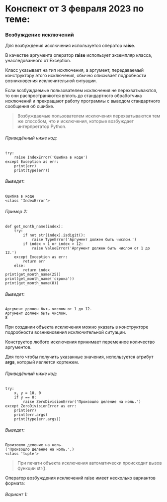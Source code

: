 # Конспект от 3 февраля 2023 по теме:
### Возбуждение исключений
Для возбуждения исключения используется оператор **raise**.

В качестве аргумента оператор **raise** использует экземпляр класса, унаследованного от Exception.

Класс указывает на тип исключения, а аргумент, передаваемый конструктору этого исключения, обычно описывает подробности возникновения исключительной ситуации.

Если возбуждаемые пользователем исключения не перехватываются, то они распространяются вплоть до стандартного обработчика исключений и прекращают работу программы с выводом стандартного сообщения об ошибке.

> Возбуждаемые пользователем исключения перехватываются тем же способом, что и исключения, которые возбуждает интерпретатор Python.

###### Приведённый ниже код:
```
try:
	raise IndexError('Ошибка в коде')
except Exception as err:
	print(err)
	print(type(err))
```
###### Выведет:
```
Ошибка в коде
<class 'IndexError'>
```
###### Пример 2:
```
def get_month_name(index):
	try:
		if not str(index).isdigit():
			raise TypeError('Аргумент должен быть числом.')
		if index < 1 or index > 12:
			raise ValueError('Аргумент должен быть числом от 1 до 12.')
	except Exception as err:
		return err
	else:
		return index
print(get_month_name(25))
print(get_month_name('строка'))
print(get_month_name(8))
```
###### Выведет:
```
Аргумент должен быть числом от 1 до 12.
Аргумент должен быть числом.
8
```

При создании объекта исключения можно указать в конструкторе подробности возникновения исключительной ситуации.

Конструктор любого исключения принимает переменное количество аргументов.

Для того чтобы получить указанные значения, используется атрибут **args**, который является кортежем.

###### Приведённый ниже код:
```
try:
	x, y = 10, 0
	if y == 0:
		raise ZeroDivisionError('Произошло деление на ноль.')
except ZeroDivisionError as err:
	print(err)
	print(err.args)
	print(type(err.args))
```
###### Выведет:
```
Произошло деление на ноль.
('Произошло деление на ноль.',)
<class 'tuple'>
```
> При печати объекта исключения автоматически происходит вызов функции str().

Оператор возбуждения исключений raise имеет несколько вариантов формата:

###### Вариант 1:
